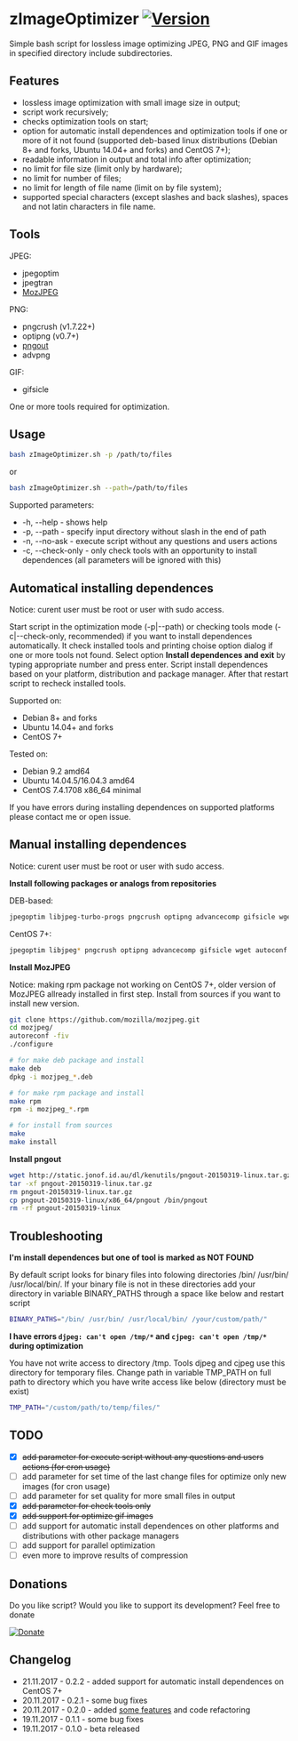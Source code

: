 # zImageOptimizer [![Version](https://img.shields.io/badge/version-v0.2.2-orange.svg)](https://github.com/zevilz/zImageOptimizer/releases/tag/0.2.2)

Simple bash script for lossless image optimizing JPEG, PNG and GIF images in specified directory include subdirectories.

## Features
- lossless image optimization with small image size in output;
- script work recursively;
- checks optimization tools on start;
- option for automatic install dependences and optimization tools if one or more of it not found (supported deb-based linux distributions (Debian 8+ and forks, Ubuntu 14.04+ and forks) and CentOS 7+);
- readable information in output and total info after optimization;
- no limit for file size (limit only by hardware);
- no limit for number of files;
- no limit for length of file name (limit on by file system);
- supported special characters (except slashes and back slashes), spaces and not latin characters in file name.

## Tools
JPEG:
- jpegoptim
- jpegtran
- [MozJPEG](https://github.com/mozilla/mozjpeg.git)

PNG:
- pngcrush (v1.7.22+)
- optipng (v0.7+)
- [pngout](http://www.jonof.id.au/kenutils)
- advpng

GIF:
- gifsicle

One or more tools required for optimization.

## Usage
```bash
bash zImageOptimizer.sh -p /path/to/files
```
or
```bash
bash zImageOptimizer.sh --path=/path/to/files
```

Supported parameters:
- -h, --help        - shows help
- -p, --path        - specify input directory without slash in the end of path
- -n, --no-ask      - execute script without any questions and users actions
- -c, --check-only  - only check tools with an opportunity to install dependences (all parameters will be ignored with this)

## Automatical installing dependences
Notice: curent user must be root or user with sudo access.

Start script in the optimization mode (-p|--path) or checking tools mode (-c|--check-only, recommended) if you want to install dependences automatically. It check installed tools and printing choise option dialog if one or more tools not found. Select option **Install dependences and exit** by typing appropriate number and press enter. Script install dependences based on your platform, distribution and package manager. After that restart script to recheck installed tools.

Supported on:
- Debian 8+ and forks
- Ubuntu 14.04+ and forks
- CentOS 7+

Tested on:
- Debian 9.2 amd64
- Ubuntu 14.04.5/16.04.3 amd64
- CentOS 7.4.1708 x86_64 minimal

If you have errors during installing dependences on supported platforms please contact me or open issue.

## Manual installing dependences
Notice: curent user must be root or user with sudo access.

**Install following packages or analogs from repositories**

DEB-based:
```bash
jpegoptim libjpeg-turbo-progs pngcrush optipng advancecomp gifsicle wget autoconf automake libtool nasm make pkg-config git bc
```

CentOS 7+:
```bash
jpegoptim libjpeg* pngcrush optipng advancecomp gifsicle wget autoconf automake libtool rpm-build nasm make git bc
```

**Install MozJPEG**

Notice: making rpm package not working on CentOS 7+, older version of MozJPEG allready installed in first step. Install from sources if you want to install new version.

```bash
git clone https://github.com/mozilla/mozjpeg.git
cd mozjpeg/
autoreconf -fiv
./configure

# for make deb package and install
make deb
dpkg -i mozjpeg_*.deb

# for make rpm package and install
make rpm
rpm -i mozjpeg_*.rpm

# for install from sources
make
make install
```

**Install pngout**
```bash
wget http://static.jonof.id.au/dl/kenutils/pngout-20150319-linux.tar.gz
tar -xf pngout-20150319-linux.tar.gz
rm pngout-20150319-linux.tar.gz
cp pngout-20150319-linux/x86_64/pngout /bin/pngout
rm -rf pngout-20150319-linux
```

## Troubleshooting

**I'm install dependences but one of tool is marked as NOT FOUND**

By default script looks for binary files into folowing directories /bin/ /usr/bin/ /usr/local/bin/. If your binary file is not in these directories add your directory in variable BINARY_PATHS through a space like below and restart script
```bash
BINARY_PATHS="/bin/ /usr/bin/ /usr/local/bin/ /your/custom/path/"
```

**I have errors `djpeg: can't open /tmp/*` and `cjpeg: can't open /tmp/*` during optimization**

You have not write access to directory /tmp. Tools djpeg and cjpeg use this directory for temporary files. Change path in variable TMP_PATH on full path to directory which you have write access like below (directory must be exist)
```bash
TMP_PATH="/custom/path/to/temp/files/"
```

## TODO
- [x] ~~add parameter for execute script without any questions and users actions (for cron usage)~~
- [ ] add parameter for set time of the last change files for optimize only new images (for cron usage)
- [ ] add parameter for set quality for more small files in output
- [x] ~~add parameter for check tools only~~
- [x] ~~add support for optimize gif images~~
- [ ] add support for automatic install dependences on other platforms and distributions with other package managers
- [ ] add support for parallel optimization
- [ ] even more to improve results of compression

## Donations
Do you like script? Would you like to support its development? Feel free to donate

[![Donate](https://img.shields.io/badge/Donate-PayPal-green.svg)](https://www.paypal.me/zevilz)

## Changelog
- 21.11.2017 - 0.2.2 - added support for automatic install dependences on CentOS 7+
- 20.11.2017 - 0.2.1 - some bug fixes
- 20.11.2017 - 0.2.0 - added [some features](https://github.com/zevilz/zImageOptimizer/releases/tag/0.2.0) and code refactoring
- 19.11.2017 - 0.1.1 - some bug fixes
- 19.11.2017 - 0.1.0 - beta released
